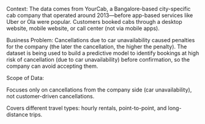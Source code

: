 Context: The data comes from YourCab, a Bangalore-based city-specific cab company that operated around 2013—before app-based services like Uber or Ola were popular. Customers booked cabs through a desktop website, mobile website, or call center (not via mobile apps).

Business Problem: Cancellations due to car unavailability caused penalties for the company (the later the cancellation, the higher the penalty). The dataset is being used to build a predictive model to identify bookings at high risk of cancellation (due to car unavailability) before confirmation, so the company can avoid accepting them.

Scope of Data:

Focuses only on cancellations from the company side (car unavailability), not customer-driven cancellations.

Covers different travel types: hourly rentals, point-to-point, and long-distance trips.